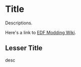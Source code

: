 # Title

Descriptions.

Here's a link to [EDF Modding Wiki](https://github.com/KCreator/Earth-Defence-Force-Documentation/wiki).

## Lesser Title

desc


